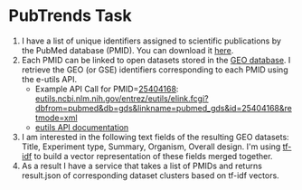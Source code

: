 # PubTrends Task

1. I have a list of unique identifiers assigned to scientific publications by the PubMed database (PMID). You can download it [here](https://drive.google.com/file/d/1VGQ9BW99ekx4_LIHbeEx2z0VGqbUxWM6/view).
2. Each PMID can be linked to open datasets stored in the [GEO database](https://www.ncbi.nlm.nih.gov/gds/). I retrieve the GEO (or GSE) identifiers corresponding to each PMID using the e-utils API.
    * Example API Call for PMID=[25404168](https://pubmed.ncbi.nlm.nih.gov/25404168/):
      [eutils.ncbi.nlm.nih.gov/entrez/eutils/elink.fcgi?dbfrom=pubmed&db=gds&linkname=pubmed_gds&id=25404168&retmode=xml](https://eutils.ncbi.nlm.nih.gov/entrez/eutils/elink.fcgi?dbfrom=pubmed&db=gds&linkname=pubmed_gds&id=25404168&retmode=xml)
    * [eutils API documentation](https://www.ncbi.nlm.nih.gov/books/NBK25497/)
3. I am interested in the following text fields of the resulting GEO datasets: Title, Experiment type, Summary, Organism, Overall design. I'm using [tf-idf](https://en.wikipedia.org/wiki/Tf%E2%80%93idf) to build a vector representation of these fields merged together.
4. As a result I have a service that takes a list of PMIDs and returns result.json of corresponding dataset clusters based on tf-idf vectors.
